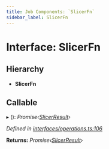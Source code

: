 ```yaml
---
title: Job Components: `SlicerFn`
sidebar_label: SlicerFn
---
```


# Interface: SlicerFn

## Hierarchy

* **SlicerFn**

## Callable

▸ (): *Promise‹[SlicerResult](../overview.md#slicerresult)›*

*Defined in [interfaces/operations.ts:106](https://github.com/terascope/teraslice/blob/0ae31df4/packages/job-components/src/interfaces/operations.ts#L106)*

**Returns:** *Promise‹[SlicerResult](../overview.md#slicerresult)›*
